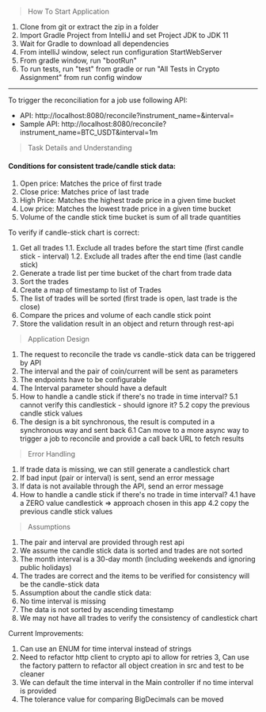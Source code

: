 >How To Start Application
1. Clone from git or extract the zip in a folder
2. Import Gradle Project from IntelliJ and set Project JDK to JDK 11
3. Wait for Gradle to download all dependencies
4. From intelliJ window, select run configuration StartWebServer
5. From gradle window, run "bootRun"
6. To run tests, run "test" from gradle or run "All Tests in Crypto Assignment" from run config window
  ------
To trigger the reconciliation for a job use following API:
- API: http://localhost:8080/reconcile?instrument_name=<INSTRUMENT>&interval=<INTERVAL>
- Sample API: http://localhost:8080/reconcile?instrument_name=BTC_USDT&interval=1m

>Task Details and Understanding 

<h4> Conditions for consistent trade/candle stick data: </h4>

1.  Open price: Matches the price of first trade
2.  Close price: Matches price of last trade
3.  High Price: Matches the highest trade price in a given time bucket
4.  Low price: Matches the lowest trade price in a given time bucket
5. Volume of the candle stick time bucket is sum of all trade quantities

To verify if candle-stick chart is correct:
1. Get all trades
1.1. Exclude all trades before the start time (first candle stick - interval)
1.2. Exclude all trades after the end time (last candle stick)
2. Generate a trade list per time bucket of the chart from trade data
1. Sort the trades
2. Create a map of timestamp to list of Trades
3. The list of trades will be sorted (first trade is open, last trade is the close)
3. Compare the prices and volume of each candle stick point
4. Store the validation result in an object and return through rest-api


>Application Design
1. The request to reconcile the trade vs candle-stick data can be triggered by API
2. The interval and the pair of coin/current will be sent as parameters
3. The endpoints have to be configurable
4. The Interval parameter should have a default
5. How to handle a candle stick if there's no trade in time interval?
5.1 cannot verify this candlestick - should ignore it?
5.2 copy the previous candle stick values
6. The design is a bit synchronous, the result is computed in a synchronous way and sent back
6.1 Can move to a more async way to trigger a job to reconcile and provide a call back URL to fetch results


>Error Handling
1. If trade data is missing, we can still generate a candlestick chart
2. If bad input (pair or interval) is sent, send an error message
3. If data is not available through the API, send an error message
4. How to handle a candle stick if there's no trade in time interval?
4.1 have a ZERO value candlestick => approach chosen in this app
4.2 copy the previous candle stick values


>Assumptions
1. The pair and interval are provided through rest api
2. We assume the candle stick data is sorted and trades are not sorted
3. The month interval is a 30-day month (including weekends and ignoring public holidays)
5. The trades are correct and the items to be verified for consistency will be the candle-stick data
6. Assumption about the candle stick data:
1. No time interval is missing
2. The data is not sorted by ascending timestamp
7. We may not have all trades to verify the consistency of candlestick chart


Current Improvements:
1. Can use an ENUM for time interval instead of strings
2. Need to refactor http client to crypto api to allow for retries
3, Can use the factory pattern to refactor all object creation in src and test to be cleaner
4. We can default the time interval in the Main controller if no time interval is provided
5. The tolerance value for comparing BigDecimals can be moved